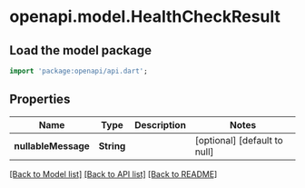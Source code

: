 # openapi.model.HealthCheckResult

## Load the model package
```dart
import 'package:openapi/api.dart';
```

## Properties
Name | Type | Description | Notes
------------ | ------------- | ------------- | -------------
**nullableMessage** | **String** |  | [optional] [default to null]

[[Back to Model list]](../README.md#documentation-for-models) [[Back to API list]](../README.md#documentation-for-api-endpoints) [[Back to README]](../README.md)


